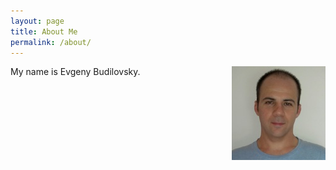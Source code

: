 ```yaml
---
layout: page
title: About Me
permalink: /about/
---
```


<img src="/images/me.jpg" style="float:right;width:150px" />

My name is Evgeny Budilovsky.
